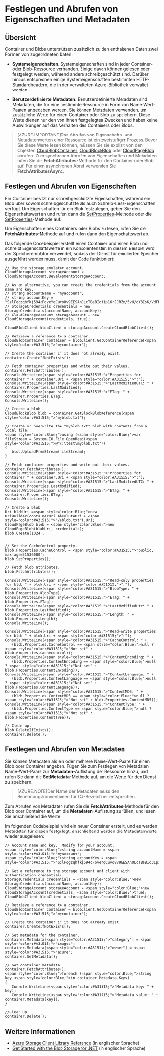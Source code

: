 
<properties 
	pageTitle="Festlegen und Abrufen von Eigenschaften und Metadaten für Blob-Speicher | Microsoft Azure"
	description="Erfahren Sie, wie Sie Eigenschaften und Metadaten für Azure-Speichercontainer- und -Blobs festlegen und abrufen." 
	services="storage" 
	documentationCenter="" 
	authors="tamram"
	manager="adinah" 
	editor=""/>

<tags 
	ms.service="storage" 
	ms.workload="storage"
	ms.tgt_pltfrm="na"
	ms.devlang="na" 
	ms.topic="article" 
	ms.date="04/21/2015" 
	ms.author="tamram"/>


# Festlegen und Abrufen von Eigenschaften und Metadaten #

## Übersicht

Container und Blobs unterstützen zusätzlich zu den enthaltenen Daten zwei Formen von zugeordneten Daten:

*   **Systemeigenschaften.** Systemeigenschaften sind in jeder Container- oder Blob-Ressource vorhanden. Einige davon können gelesen oder festgelegt werden, während andere schreibgeschützt sind. Darüber hinaus entsprechen einige Systemeigenschaften bestimmten HTTP-Standardheadern, die in der verwalteten Azure-Bibliothek verwaltet werden.  

*   **Benutzerdefinierte Metadaten.** Benutzerdefinierte Metadaten sind Metadaten, die für eine bestimmte Ressource in Form von Name-Wert-Paaren angegeben werden. Sie können Metadaten verwenden, um zusätzliche Werte für einen Container oder Blob zu speichern. Diese Werte dienen nur den von Ihnen festgelegten Zwecken und haben keine Auswirkungen auf das Verhalten des Containers oder Blobs.

> [AZURE.IMPORTANT]Das Abrufen von Eigenschafts- und Metadatenwerten einer Ressource ist ein zweistufiger Prozess. Bevor Sie diese Werte lesen können, müssen Sie sie explizit von den Objekten [CloudBlobContainer](https://msdn.microsoft.com/library/azure/microsoft.windowsazure.storage.blob.cloudblobcontainer.aspx), [CloudBlockBlob](https://msdn.microsoft.com/library/azure/microsoft.windowsazure.storage.blob.cloudblockblob.aspx) oder [CloudPageBlob](https://msdn.microsoft.com/library/azure/microsoft.windowsazure.storage.blob.cloudpageblob.aspx) abrufen. Zum synchronen Abrufen von Eigenschaften und Metadaten rufen Sie die **FetchAttributes**-Methode für den Container oder Blob auf. Für einen asynchronen Abruf verwenden Sie **FetchAttributesAsync**.

## Festlegen und Abrufen von Eigenschaften

Ein Container besitzt nur schreibgeschützte Eigenschaften, während ein Blob über sowohl schreibgeschützte als auch Schreib-Lese-Eigenschaften verfügt. Um Eigenschaften für ein Blob festzulegen, geben Sie den Eigenschaftswert an und rufen dann die [SetProperties](https://msdn.microsoft.com/library/azure/microsoft.windowsazure.storage.blob.cloudblockblob.setproperties.aspx)-Methode oder die [SetProperties](https://msdn.microsoft.com/library/azure/microsoft.windowsazure.storage.blob.cloudpageblob.setproperties.aspx)-Methode auf.

Um Eigenschaften eines Containers oder Blobs zu lesen, rufen Sie die **FetchAttributes**-Methode auf und rufen dann den Eigenschaftswert ab.

Das folgende Codebeispiel erstellt einen Container und einen Blob und schreibt Eigenschaftswerte in ein Konsolenfenster. In diesem Beispiel wird der Speicheremulator verwendet, sodass der Dienst für emulierten Speicher ausgeführt werden muss, damit der Code funktioniert:

	// Use the storage emulator account.
	CloudStorageAccount storageAccount = CloudStorageAccount.DevelopmentStorageAccount;

	// As an alternative, you can create the credentials from the account name and key.
	// string accountName = "myaccount";
	// string accountKey = "SzlFqgzqhfkj594cFoveYqCuvo8v9EESAnOLcTBeBIo31p16rJJRZx/5vU/oY3ZsK/VdFNaVpm6G8YSD2K48Nw==";
	// StorageCredentials credentials = new StorageCredentials(accountName, accountKey);
	// CloudStorageAccount storageAccount = new CloudStorageAccount(credentials, true);

	CloudBlobClient blobClient = storageAccount.CreateCloudBlobClient();

	// Retrieve a reference to a container. 
	CloudBlobContainer container = blobClient.GetContainerReference(<span style="color:#A31515;">"mycontainer");

	// Create the container if it does not already exist.
	container.CreateIfNotExists();

	// Fetch container properties and write out their values.
	container.FetchAttributes();
	Console.WriteLine(<span style="color:#A31515;">"Properties for container " + container.Uri + <span style="color:#A31515;">":");
	Console.WriteLine(<span style="color:#A31515;">"LastModifiedUTC: " + container.Properties.LastModified);
	Console.WriteLine(<span style="color:#A31515;">"ETag: " + container.Properties.ETag);
	Console.WriteLine();

	// Create a blob.
	CloudBlockBlob blob = container.GetBlockBlobReference(<span style="color:#A31515;">"myblob.txt");

	// Create or overwrite the "myblob.txt" blob with contents from a local file.
	<span style="color:Blue;">using (<span style="color:Blue;">var fileStream = System.IO.File.OpenRead(<span style="color:#A31515;">@"c:\test\myblob.txt"))
	{
	   blob.UploadFromStream(fileStream);
	} 

	// Fetch container properties and write out their values.
	container.FetchAttributes();
	Console.WriteLine(<span style="color:#A31515;">"Properties for container " + container.Uri + <span style="color:#A31515;">":");
	Console.WriteLine(<span style="color:#A31515;">"LastModifiedUTC: " + container.Properties.LastModified);
	Console.WriteLine(<span style="color:#A31515;">"ETag: " + container.Properties.ETag);
	Console.WriteLine();

	// Create a blob.
	Uri blobUri =<span style="color:Blue;">new UriBuilder(containerUri.AbsoluteUri + <span style="color:#A31515;">"/ablob.txt").Uri;
	CloudPageBlob blob = <span style="color:Blue;">new CloudPageBlob(blobUri, credentials);
	blob.Create(1024);
				

	// Set the CacheControl property.
	blob.Properties.CacheControl = <span style="color:#A31515;">"public, max-age=31536000";
	blob.SetProperties();

	// Fetch blob attributes.
	blob.FetchAttributes();

	Console.WriteLine(<span style="color:#A31515;">"Read-only properties for blob " + blob.Uri + <span style="color:#A31515;">":");
	Console.WriteLine(<span style="color:#A31515;">"BlobType: " + blob.Properties.BlobType);
	Console.WriteLine(<span style="color:#A31515;">"ETag: " + blob.Properties.ETag);
	Console.WriteLine(<span style="color:#A31515;">"LastModifiedUtc: " + blob.Properties.LastModified);
	Console.WriteLine(<span style="color:#A31515;">"Length: " + blob.Properties.Length);
	Console.WriteLine();

	Console.WriteLine(<span style="color:#A31515;">"Read-write properties for blob " + blob.Uri + <span style="color:#A31515;">":");
	Console.WriteLine(<span style="color:#A31515;">"CacheControl: " +
	   (blob.Properties.CacheControl == <span style="color:Blue;">null ? <span style="color:#A31515;">"Not set" : blob.Properties.CacheControl));
	Console.WriteLine(<span style="color:#A31515;">"ContentEncoding: " +
	   (blob.Properties.ContentEncoding == <span style="color:Blue;">null ? <span style="color:#A31515;">"Not set" : blob.Properties.ContentEncoding));
	Console.WriteLine(<span style="color:#A31515;">"ContentLanguage: " +
	   (blob.Properties.ContentLanguage == <span style="color:Blue;">null ? <span style="color:#A31515;">"Not set" : blob.Properties.ContentLanguage));
	Console.WriteLine(<span style="color:#A31515;">"ContentMD5: " +
	   (blob.Properties.ContentMD5 == <span style="color:Blue;">null ? <span style="color:#A31515;">"Not set" : blob.Properties.ContentMD5));
	Console.WriteLine(<span style="color:#A31515;">"ContentType: " +
	   (blob.Properties.ContentType == <span style="color:Blue;">null ? <span style="color:#A31515;">"Not set" : blob.Properties.ContentType));

	// Clean up.
	blob.DeleteIfExists();
	container.Delete();
## Festlegen und Abrufen von Metadaten

Sie können Metadaten als ein oder mehrere Name-Wert-Paare für einen Blob oder Container angeben. Fügen Sie zum Festlegen von Metadaten Name-Wert-Paare zur **Metadaten**-Auflistung der Ressource hinzu, und rufen Sie dann die **SetMetadata**-Methode auf, um die Werte für den Dienst zu speichern.

> [AZURE.NOTE]Der Name der Metadaten muss den Benennungskonventionen für C#-Bezeichner entsprechen.
 
Zum Abrufen von Metadaten rufen Sie die **FetchAttributes**-Methode für den Blob oder Container auf, um die **Metadaten**-Auflistung zu füllen, und lesen Sie anschließend die Werte.

Im folgenden Codebeispiel wird ein neuer Container erstellt, und es werden Metadaten für diesen festgelegt, anschließend werden die Metadatenwerte wieder ausgelesen:

         
	// Account name and key.  Modify for your account.
	<span style="color:Blue;">string accountName = <span style="color:#A31515;">"myaccount";
	<span style="color:Blue;">string accountKey = <span style="color:#A31515;">"SzlFqgzqhfkj594cFoveYqCuvo8v9EESAnOLcTBeBIo31p16rJJRZx/5vU/oY3ZsK/VdFNaVpm6G8YSD2K48Nw==";

	// Get a reference to the storage account and client with authentication credentials.
	StorageCredentials credentials = <span style="color:Blue;">new StorageCredentials(accountName, accountKey);
	CloudStorageAccount storageAccount = <span style="color:Blue;">new CloudStorageAccount(credentials, <span style="color:Blue;">true);
	CloudBlobClient blobClient = storageAccount.CreateCloudBlobClient();

	// Retrieve a reference to a container. 
	CloudBlobContainer container = blobClient.GetContainerReference(<span style="color:#A31515;">"mycontainer");

	// Create the container if it does not already exist.
	container.CreateIfNotExists();

	// Set metadata for the container.
	container.Metadata[<span style="color:#A31515;">"category"] = <span style="color:#A31515;">"images";
	container.Metadata[<span style="color:#A31515;">"owner"] = <span style="color:#A31515;">"azure";
	container.SetMetadata();

	// Get container metadata.
	container.FetchAttributes();
	<span style="color:Blue;">foreach (<span style="color:Blue;">string key <span style="color:Blue;">in container.Metadata.Keys)
	{
	   Console.WriteLine(<span style="color:#A31515;">"Metadata key: " + key);
	   Console.WriteLine(<span style="color:#A31515;">"Metadata value: " + container.Metadata[key]);
	}

	//Clean up.
	container.Delete();

## Weitere Informationen  

- [Azure Storage Client Library Reference](http://msdn.microsoft.com/library/azure/wa_storage_30_reference_home.aspx) (in englischer Sprache)
- [Get Started with the Blob Storage for .NET](storage-dotnet-how-to-use-blobs.md) (in englischer Sprache)  

<!--HONumber=52-->
